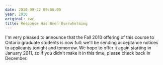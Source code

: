 ```yaml
---
date: 2010-09-22 09:00:00
year: 2010
original: swc
title: Response Has Been Overwhelming
---
```

<p>I'm very pleased to announce that the Fall 2010 offering of this course to Ontario graduate students is now full: we'll be sending acceptance notices to applicants tonight and tomorrow. We hope to offer it again starting in January 2011, so if you didn't make it in this time, please check back in December.</p>
